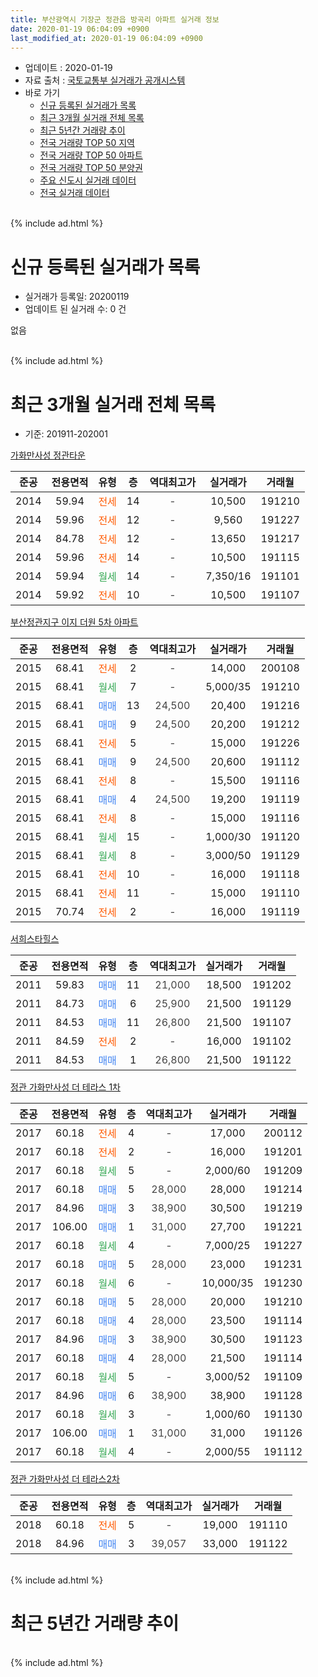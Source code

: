 ```yaml
---
title: 부산광역시 기장군 정관읍 방곡리 아파트 실거래 정보
date: 2020-01-19 06:04:09 +0900
last_modified_at: 2020-01-19 06:04:09 +0900
---
```


* 업데이트 : 2020-01-19
* 자료 출처 : [국토교통부 실거래가 공개시스템](http://rt.molit.go.kr)
* 바로 가기
    * [신규 등록된 실거래가 목록](#신규-등록된-실거래가-목록)
    * [최근 3개월 실거래 전체 목록](#최근-3개월-실거래-전체-목록)
    * [최근 5년간 거래량 추이](#최근-5년간-거래량-추이)
    * [전국 거래량 TOP 50 지역](https://apt-info.github.io/apt-trade-info/최근-3개월-전국에서-가장-거래가-많이-발생한-지역)
    * [전국 거래량 TOP 50 아파트](https://apt-info.github.io/apt-trade-info/최근-3개월-전국에서-가장-거래가-많이-발생한-아파트)
    * [전국 거래량 TOP 50 분양권](https://apt-info.github.io/apt-trade-info/최근-3개월-전국에서-가장-거래가-많이-발생한-분양권)
    * [주요 신도시 실거래 데이터](https://apt-info.github.io/apt-trade-info/주요-신도시)
    * [전국 실거래 데이터](https://apt-info.github.io/apt-trade-info/전국)
<br>
{% include ad.html %}
<br>

# 신규 등록된 실거래가 목록
* 실거래가 등록일: 20200119
* 업데이트 된 실거래 수: 0 건

없음

<br>
{% include ad.html %}
<br>

# 최근 3개월 실거래 전체 목록
* 기준: 201911-202001


[가화만사성 정관타운](https://search.naver.com/search.naver?query=%EB%B6%80%EC%82%B0%EA%B4%91%EC%97%AD%EC%8B%9C+%EA%B8%B0%EC%9E%A5%EA%B5%B0+%EC%A0%95%EA%B4%80%EC%9D%8D+%EB%B0%A9%EA%B3%A1%EB%A6%AC+%EA%B0%80%ED%99%94%EB%A7%8C%EC%82%AC%EC%84%B1+%EC%A0%95%EA%B4%80%ED%83%80%EC%9A%B4)

|준공|전용면적|유형|층|역대최고가|실거래가|거래월|
|:---:|:---:|:---:|:---:|:---:|:---:|:---:|
|2014|59.94|<span style="color:#ff5a00">전세</span>|14|<span style="color:#444444">-</span>|10,500|191210|
|2014|59.96|<span style="color:#ff5a00">전세</span>|12|<span style="color:#444444">-</span>|9,560|191227|
|2014|84.78|<span style="color:#ff5a00">전세</span>|12|<span style="color:#444444">-</span>|13,650|191217|
|2014|59.96|<span style="color:#ff5a00">전세</span>|14|<span style="color:#444444">-</span>|10,500|191115|
|2014|59.94|<span style="color:#34a853">월세</span>|14|<span style="color:#444444">-</span>|7,350/16|191101|
|2014|59.92|<span style="color:#ff5a00">전세</span>|10|<span style="color:#444444">-</span>|10,500|191107|

[부산정관지구 이지 더원 5차 아파트](https://search.naver.com/search.naver?query=%EB%B6%80%EC%82%B0%EA%B4%91%EC%97%AD%EC%8B%9C+%EA%B8%B0%EC%9E%A5%EA%B5%B0+%EC%A0%95%EA%B4%80%EC%9D%8D+%EB%B0%A9%EA%B3%A1%EB%A6%AC+%EB%B6%80%EC%82%B0%EC%A0%95%EA%B4%80%EC%A7%80%EA%B5%AC+%EC%9D%B4%EC%A7%80+%EB%8D%94%EC%9B%90+5%EC%B0%A8+%EC%95%84%ED%8C%8C%ED%8A%B8)

|준공|전용면적|유형|층|역대최고가|실거래가|거래월|
|:---:|:---:|:---:|:---:|:---:|:---:|:---:|
|2015|68.41|<span style="color:#ff5a00">전세</span>|2|<span style="color:#444444">-</span>|14,000|200108|
|2015|68.41|<span style="color:#34a853">월세</span>|7|<span style="color:#444444">-</span>|5,000/35|191210|
|2015|68.41|<span style="color:#4285f3">매매</span>|13|<span style="color:#444444">24,500</span>|20,400|191216|
|2015|68.41|<span style="color:#4285f3">매매</span>|9|<span style="color:#444444">24,500</span>|20,200|191212|
|2015|68.41|<span style="color:#ff5a00">전세</span>|5|<span style="color:#444444">-</span>|15,000|191226|
|2015|68.41|<span style="color:#4285f3">매매</span>|9|<span style="color:#444444">24,500</span>|20,600|191112|
|2015|68.41|<span style="color:#ff5a00">전세</span>|8|<span style="color:#444444">-</span>|15,500|191116|
|2015|68.41|<span style="color:#4285f3">매매</span>|4|<span style="color:#444444">24,500</span>|19,200|191119|
|2015|68.41|<span style="color:#ff5a00">전세</span>|8|<span style="color:#444444">-</span>|15,000|191116|
|2015|68.41|<span style="color:#34a853">월세</span>|15|<span style="color:#444444">-</span>|1,000/30|191120|
|2015|68.41|<span style="color:#34a853">월세</span>|8|<span style="color:#444444">-</span>|3,000/50|191129|
|2015|68.41|<span style="color:#ff5a00">전세</span>|10|<span style="color:#444444">-</span>|16,000|191118|
|2015|68.41|<span style="color:#ff5a00">전세</span>|11|<span style="color:#444444">-</span>|15,000|191110|
|2015|70.74|<span style="color:#ff5a00">전세</span>|2|<span style="color:#444444">-</span>|16,000|191119|

[서희스타힐스](https://search.naver.com/search.naver?query=%EB%B6%80%EC%82%B0%EA%B4%91%EC%97%AD%EC%8B%9C+%EA%B8%B0%EC%9E%A5%EA%B5%B0+%EC%A0%95%EA%B4%80%EC%9D%8D+%EB%B0%A9%EA%B3%A1%EB%A6%AC+%EC%84%9C%ED%9D%AC%EC%8A%A4%ED%83%80%ED%9E%90%EC%8A%A4)

|준공|전용면적|유형|층|역대최고가|실거래가|거래월|
|:---:|:---:|:---:|:---:|:---:|:---:|:---:|
|2011|59.83|<span style="color:#4285f3">매매</span>|11|<span style="color:#444444">21,000</span>|18,500|191202|
|2011|84.73|<span style="color:#4285f3">매매</span>|6|<span style="color:#444444">25,900</span>|21,500|191129|
|2011|84.53|<span style="color:#4285f3">매매</span>|11|<span style="color:#444444">26,800</span>|21,500|191107|
|2011|84.59|<span style="color:#ff5a00">전세</span>|2|<span style="color:#444444">-</span>|16,000|191102|
|2011|84.53|<span style="color:#4285f3">매매</span>|1|<span style="color:#444444">26,800</span>|21,500|191122|

[정관 가화만사성 더 테라스 1차](https://search.naver.com/search.naver?query=%EB%B6%80%EC%82%B0%EA%B4%91%EC%97%AD%EC%8B%9C+%EA%B8%B0%EC%9E%A5%EA%B5%B0+%EC%A0%95%EA%B4%80%EC%9D%8D+%EB%B0%A9%EA%B3%A1%EB%A6%AC+%EC%A0%95%EA%B4%80+%EA%B0%80%ED%99%94%EB%A7%8C%EC%82%AC%EC%84%B1+%EB%8D%94+%ED%85%8C%EB%9D%BC%EC%8A%A4+1%EC%B0%A8)

|준공|전용면적|유형|층|역대최고가|실거래가|거래월|
|:---:|:---:|:---:|:---:|:---:|:---:|:---:|
|2017|60.18|<span style="color:#ff5a00">전세</span>|4|<span style="color:#444444">-</span>|17,000|200112|
|2017|60.18|<span style="color:#ff5a00">전세</span>|2|<span style="color:#444444">-</span>|16,000|191201|
|2017|60.18|<span style="color:#34a853">월세</span>|5|<span style="color:#444444">-</span>|2,000/60|191209|
|2017|60.18|<span style="color:#4285f3">매매</span>|5|<span style="color:#444444">28,000</span>|28,000|191214|
|2017|84.96|<span style="color:#4285f3">매매</span>|3|<span style="color:#444444">38,900</span>|30,500|191219|
|2017|106.00|<span style="color:#4285f3">매매</span>|1|<span style="color:#444444">31,000</span>|27,700|191221|
|2017|60.18|<span style="color:#34a853">월세</span>|4|<span style="color:#444444">-</span>|7,000/25|191227|
|2017|60.18|<span style="color:#4285f3">매매</span>|5|<span style="color:#444444">28,000</span>|23,000|191231|
|2017|60.18|<span style="color:#34a853">월세</span>|6|<span style="color:#444444">-</span>|10,000/35|191230|
|2017|60.18|<span style="color:#4285f3">매매</span>|5|<span style="color:#444444">28,000</span>|20,000|191210|
|2017|60.18|<span style="color:#4285f3">매매</span>|4|<span style="color:#444444">28,000</span>|23,500|191114|
|2017|84.96|<span style="color:#4285f3">매매</span>|3|<span style="color:#444444">38,900</span>|30,500|191123|
|2017|60.18|<span style="color:#4285f3">매매</span>|4|<span style="color:#444444">28,000</span>|21,500|191114|
|2017|60.18|<span style="color:#34a853">월세</span>|5|<span style="color:#444444">-</span>|3,000/52|191109|
|2017|84.96|<span style="color:#4285f3">매매</span>|6|<span style="color:#444444">38,900</span>|38,900|191128|
|2017|60.18|<span style="color:#34a853">월세</span>|3|<span style="color:#444444">-</span>|1,000/60|191130|
|2017|106.00|<span style="color:#4285f3">매매</span>|1|<span style="color:#444444">31,000</span>|31,000|191126|
|2017|60.18|<span style="color:#34a853">월세</span>|4|<span style="color:#444444">-</span>|2,000/55|191112|


<script async src="//pagead2.googlesyndication.com/pagead/js/adsbygoogle.js"></script>
<!-- 기본 -->
<ins class="adsbygoogle"
     style="display:block"
     data-ad-client="ca-pub-1142216861245946"
     data-ad-slot="4805727019"
     data-ad-format="auto"
     data-full-width-responsive="true"></ins>
<script>
(adsbygoogle = window.adsbygoogle || []).push({});
</script>


[정관 가화만사성 더 테라스2차](https://search.naver.com/search.naver?query=%EB%B6%80%EC%82%B0%EA%B4%91%EC%97%AD%EC%8B%9C+%EA%B8%B0%EC%9E%A5%EA%B5%B0+%EC%A0%95%EA%B4%80%EC%9D%8D+%EB%B0%A9%EA%B3%A1%EB%A6%AC+%EC%A0%95%EA%B4%80+%EA%B0%80%ED%99%94%EB%A7%8C%EC%82%AC%EC%84%B1+%EB%8D%94+%ED%85%8C%EB%9D%BC%EC%8A%A42%EC%B0%A8)

|준공|전용면적|유형|층|역대최고가|실거래가|거래월|
|:---:|:---:|:---:|:---:|:---:|:---:|:---:|
|2018|60.18|<span style="color:#ff5a00">전세</span>|5|<span style="color:#444444">-</span>|19,000|191110|
|2018|84.96|<span style="color:#4285f3">매매</span>|3|<span style="color:#444444">39,057</span>|33,000|191122|


<br>
{% include ad.html %}
<br>

# 최근 5년간 거래량 추이


<div style="width:100%;">
    <canvas id="deal_progress" height="200"></canvas>
</div>

<script>
new Chart(document.getElementById("deal_progress"), {
    type: 'line',
    data: {
        labels: ['201501','201502','201503','201504','201505','201506','201507','201508','201509','201510','201511','201512','201601','201602','201603','201604','201605','201606','201607','201608','201609','201610','201611','201612','201701','201702','201703','201704','201705','201706','201707','201708','201709','201710','201711','201712','201801','201802','201803','201804','201805','201806','201807','201808','201809','201810','201811','201812','201901','201902','201903','201904','201905','201906','201907','201908','201909','201910','201911','201912','202001'],
        datasets: [{
            label: '매매',
            pointRadius: 1,
            data: [6, 3, 6, 8, 12, 7, 14, 13, 14, 9, 2, 2, 4, 1, 3, 4, 5, 8, 10, 6, 5, 14, 7, 3, 6, 0, 1, 4, 3, 0, 4, 3, 3, 0, 1, 3, 20, 13, 16, 8, 15, 23, 15, 10, 5, 7, 3, 0, 2, 5, 6, 3, 8, 1, 2, 3, 9, 7, 11, 8, 0],
            borderColor: "rgba(255, 201, 14, 1)",
            backgroundColor: "rgba(255, 201, 14, 0.5)",
            fill: false,
            lineTension: 0
        },{
            label: '전월세',
            pointRadius: 1,
            data: [12, 9, 10, 8, 7, 16, 9, 7, 2, 6, 11, 11, 27, 20, 11, 11, 2, 5, 3, 4, 5, 4, 6, 7, 4, 5, 7, 6, 2, 3, 4, 3, 6, 2, 21, 18, 36, 28, 33, 20, 24, 27, 24, 28, 18, 23, 14, 8, 22, 14, 52, 12, 15, 13, 11, 11, 9, 18, 15, 9, 2],
            borderColor: "rgba(0, 141, 185, 1)",
            backgroundColor: "rgba(0, 141, 185, 0.5)",
            fill: false,
            lineTension: 0
        }
        ]
    },
    options: {
        responsive: true,
        title: {
            display: false
        },
        tooltips: {
            mode: 'index',
            intersect: false
        },
        hover: {
            mode: 'nearest',
            intersect: true
        },
        scales: {
            xAxes: [{
                display: true,
                scaleLabel: {
                    display: true,
                    labelString: '년/월'
                }
            }],
            yAxes: [{
                display: true,
                ticks: {
                    suggestedMin: 0,
                },
                scaleLabel: {
                    display: true,
                    labelString: '실거래 수'
                }
            }]
        }
    }
});

</script>


<br>
{% include ad.html %}
<br>

